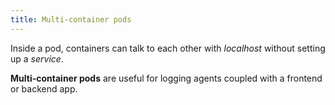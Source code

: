 ```yaml
---
title: Multi-container pods
---
```


Inside a pod, containers can talk to each other with _localhost_ without setting up a _service_.

**Multi-container pods** are useful for logging agents coupled with a frontend or backend app.
